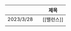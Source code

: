 
|           |     | 제목       |
| --------- | --- | ---------- |
| 2023/3/28 |     | [[밸런스]] |
|           |     |            |
